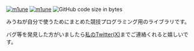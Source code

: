 [![m1une](https://img.shields.io/endpoint?url=https%3A%2F%2Fatcoder-badges.now.sh%2Fapi%2Fatcoder%2Fjson%2Fm1une)](https://atcoder.jp/users/m1une)
[![m1une](https://img.shields.io/endpoint?url=https%3A%2F%2Fatcoder-badges.now.sh%2Fapi%2Fcodeforces%2Fjson%2Fm1une)](https://codeforces.com/profile/m1une)
![GitHub code size in bytes](https://img.shields.io/github/languages/code-size/m1une/library?style=flat-square)

みうねが自分で使うためにまとめた競技プログラミング用のライブラリです。

バグ等を発見した方がいましたら[私のTwitter(X)](https://x.com/m1une_kyopro)までご連絡くれると嬉しいです。